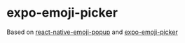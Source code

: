 # expo-emoji-picker

Based on [react-native-emoji-popup](https://github.com/okwasniewski/react-native-emoji-popup) and [expo-emoji-picker](https://github.com/alanjhughes/expo-emoji-picker)
